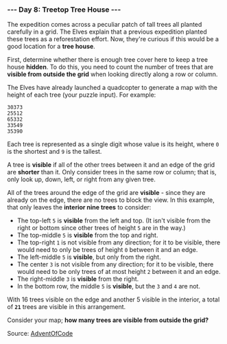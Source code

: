 
### --- Day 8: Treetop Tree House ---

The expedition comes across a peculiar patch of tall trees all planted carefully in a grid. The Elves explain that a previous expedition planted these trees as a reforestation effort. Now, they're curious if this would be a good location for a **tree house**.

First, determine whether there is enough tree cover here to keep a tree house **hidden**. To do this, you need to count the number of trees that are **visible from outside the grid** when looking directly along a row or column.

The Elves have already launched a quadcopter to generate a map with the height of each tree (your puzzle input). For example:

    30373
    25512
    65332
    33549
    35390

Each tree is represented as a single digit whose value is its height, where `0` is the shortest and `9` is the tallest.

A tree is **visible** if all of the other trees between it and an edge of the grid are **shorter** than it. Only consider trees in the same row or column; that is, only look up, down, left, or right from any given tree.

All of the trees around the edge of the grid are **visible** - since they are already on the edge, there are no trees to block the view. In this example, that only leaves the **interior nine trees** to consider:

 - The top-left `5` is **visible** from the left and top. (It isn't visible from the right or bottom since other trees of height `5` are in the way.)
 - The top-middle `5` is **visible** from the top and right.
 - The top-right `1` is not visible from any direction; for it to be visible, there would need to only be trees of height `0` between it and an edge.
 - The left-middle `5` is **visible**, but only from the right.
 - The center `3` is not visible from any direction; for it to be visible, there would need to be only trees of at most height `2` between it and an edge.
 - The right-middle `3` is **visible** from the right.
 - In the bottom row, the middle `5` is **visible**, but the `3` and `4` are not.

With 16 trees visible on the edge and another 5 visible in the interior, a total of **`21`** trees are visible in this arrangement.

Consider your map; **how many trees are visible from outside the grid?**

Source: [AdventOfCode](https://adventofcode.com/2022/day/7)